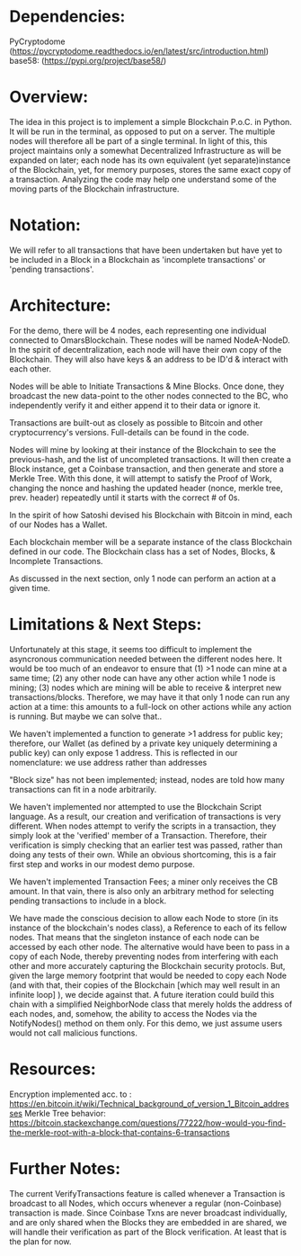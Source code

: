 # Dependencies:
PyCryptodome (https://pycryptodome.readthedocs.io/en/latest/src/introduction.html)
base58: (https://pypi.org/project/base58/)

# Overview:

The idea in this project is to implement a simple Blockchain P.o.C. in Python.
It will be run in the terminal, as opposed to put on a server. The multiple nodes will therefore all be part of a single terminal. 
In light of this, this project maintains only a somewhat Decentralized Infrastructure as will be expanded on later; each node has its own equivalent (yet separate)instance of the Blockchain, yet, for memory purposes, stores the same exact copy of a transaction. 
Analyzing the code may help one understand some of the moving parts of the Blockchain infrastructure.

# Notation:
We will refer to all transactions that have been undertaken but have yet to be included in a Block in a Blockchain as 'incomplete transactions' or 'pending transactions'.

# Architecture:
For the demo, there will be 4 nodes, each representing one individual connected to OmarsBlockchain. These nodes will be named NodeA-NodeD.
In the spirit of decentralization, each node will have their own copy of the Blockchain. They will also have keys & an address to be ID'd 
& interact with each other.

Nodes will be able to Initiate Transactions & Mine Blocks. Once done, they broadcast the new data-point to the other nodes connected to the BC, who independently verify it and either append it to their data or ignore it. 

Transactions are built-out as closely as possible to Bitcoin and other cryptocurrency's versions. Full-details can be found in the code.

Nodes will mine by looking at their instance of the Blockchain to see the previous-hash, and the list of uncompleted transactions. It will then
create a Block instance, get a Coinbase transaction, and then generate and store a Merkle Tree. With this done, it will attempt to satisfy the Proof of Work,
changing the nonce and hashing the updated header (nonce, merkle tree, prev. header) repeatedly until it starts with the correct # of 0s.

In the spirit of how Satoshi devised his Blockchain with Bitcoin in mind, each of our Nodes has a Wallet.

Each blockchain member will be a separate instance of the class Blockchain defined in our code. The Blockchain class has a set of Nodes, Blocks, & Incomplete Transactions.

As discussed in the next section, only 1 node can perform an action at a given time.

# Limitations & Next Steps:
Unfortunately at this stage, it seems too difficult to implement the asyncronous communication needed between the different nodes here. 
It would be too much of an endeavor to ensure that (1) >1 node can mine at a same time; (2) any other node can have any other action while 1 node is mining; (3) nodes which are mining will be able to receive & interpret new transactions/blocks.
Therefore, we may have it that only 1 node can run any action at a time: this amounts to a full-lock on other actions while any action is running. But maybe we can solve that..

We haven't implemented a function to generate >1 address for public key; therefore, our Wallet (as defined by a private key uniquely determining a public key) can only expose 1 address. This is reflected in our nomenclature: we use address rather than addresses

"Block size" has not been implemented; instead, nodes are told how many transactions can fit in a node arbitrarily.

We haven't implemented nor attempted to use the Blockchain Script language. As a result, our creation and verification of transactions is very different. When nodes attempt to verify the scripts in a transaction, they simply look at the 'verified' member of a Transaction. Therefore, their verification is simply checking that an earlier test was passed, rather than doing any tests of their own. While an obvious shortcoming, this is a fair first step and works in our modest demo purpose.

We haven't implemented Transaction Fees; a miner only receives the CB amount. In that vain, there is also only an arbitrary method for selecting pending transactions to include in a block.

We have made the conscious decision to allow each Node to store (in its instance of the blockchain's nodes class), a Reference to each of its fellow nodes. That means that the singleton instance of each node can be accessed by each other node. The alternative would have been to pass in a copy of each Node, thereby preventing nodes from interfering with each other and more accurately capturing the Blockchain security protocls. But, given the large memory footprint that would be needed to copy each Node (and with that, their copies of the Blockchain  [which may well result in an infinite loop] ), we decide against that. A future iteration could build this chain with a simplified NeighborNode class that merely holds the address of each nodes, and, somehow, the ability to access the Nodes via the NotifyNodes() method on them only. For this demo, we just assume users would not call malicious functions.


# Resources:
Encryption implemented acc. to : https://en.bitcoin.it/wiki/Technical_background_of_version_1_Bitcoin_addresses
Merkle Tree behavior: https://bitcoin.stackexchange.com/questions/77222/how-would-you-find-the-merkle-root-with-a-block-that-contains-6-transactions

# Further Notes:
The current VerifyTransactions feature is called whenever a Transaction is broadcast to all Nodes, which occurs whenever a regular (non-Coinbase) transaction is made. Since Coinbase Txns are never broadcast individually, and are only shared when the Blocks they are embedded in are shared, we will handle their verification as part of the Block verification. At least that is the plan for now.

